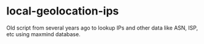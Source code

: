 # local-geolocation-ips
Old script from several years ago to lookup IPs and other data like ASN, ISP, etc using maxmind database.
